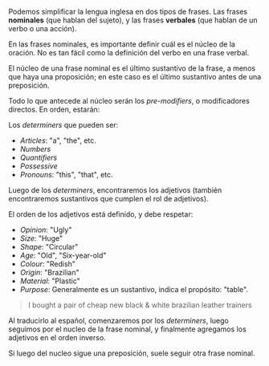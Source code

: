 Podemos simplificar la lengua inglesa en dos tipos de frases. Las frases **nominales** (que hablan del sujeto), y las frases **verbales** (que hablan de un verbo o una acción).

En las frases nominales, es importante definir cuál es el núcleo de la oración. No es tan fácil como la definición del verbo en una frase verbal.

El núcleo de una frase nominal es el último sustantivo de la frase, a menos que haya una proposición; en este caso es el último sustantivo antes de una preposición.

Todo lo que antecede al núcleo serán los *pre-modifiers*, o modificadores directos. En orden, estarán:

Los *determiners* que pueden ser:

- *Articles*: "a", "the", etc.
- *Numbers*
- *Quantifiers*
- *Possessive*
- *Pronouns*: "this", "that", etc.

Luego de los *determiners*, encontraremos los adjetivos (también encontraremos sustantivos que cumplen el rol de adjetivos).

El orden de los adjetivos está definido, y debe respetar:

- *Opinion*: "Ugly"
- *Size*: "Huge"
- *Shape*: "Circular"
- *Age*: "Old", "Six-year-old"
- *Colour*: "Redish"
- *Origin*: "Brazilian"
- *Material*: "Plastic"
- *Purpose*: Generalmente es un sustantivo, indica el propósito: "table".

> I bought a pair of cheap new black & white brazilian leather trainers

Al traducirlo al español, comenzaremos por los *determiners*, luego seguimos por el nucleo de la frase nominal, y finalmente agregamos los adjetivos en el orden inverso.

Si luego del nucleo sigue una preposición, suele seguir otra frase nominal.
